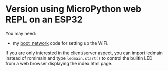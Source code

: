 Version using MicroPython web REPL on an ESP32
================================
You may need:
* my [boot_network](https://github.com/Frederic-soft/ESP32/tree/master/boot_network) code for setting up the WiFi.

If you are only interested in the client/server aspect, you can import ledmain instead of romimain and type `ledmain.start()` to control the builtin LED from a web browser displaying the index.html page.
